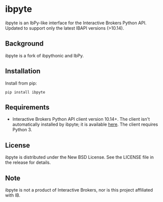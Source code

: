 # ibpyte
ibpyte is an IbPy-like interface for the Interactive Brokers Python API. Updated to support only the latest IBAPI versions (>10.14).

## Background

ibpyte is a fork of ibpythonic and IbPy.

## Installation

Install from pip:

```
pip install ibpyte
```

## Requirements

* Interactive Brokers Python API client version 10.14+. The client isn't automatically installed by ibpyte; it is available [here](https://interactivebrokers.github.io). The client requires Python 3.

## License

ibpyte is distributed under the New BSD License. See the LICENSE file in the
release for details.

## Note

ibpyte is not a product of Interactive Brokers, nor is this project affiliated
with IB.
